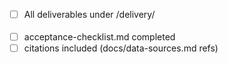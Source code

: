 - [ ] All deliverables under /delivery/<option> 
- [ ] acceptance-checklist.md completed
- [ ] citations included (docs/data-sources.md refs)
